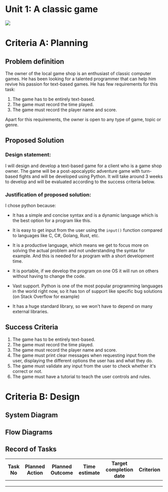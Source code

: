 # Unit 1: A classic game 
![](game.gif)

# Criteria A: Planning

## Problem definition

The owner of the local game shop is an enthusiast of classic computer games. He has been looking for a talented programmer that can help him revive his passion for text-based games. He has few requirements for this task:

1. The game has to be entirely text-based.
2. The game must record the time played.
3. The game must record the player name and score.

Apart for this requirements, the owner is open to any type of game, topic or genre.

## Proposed Solution

### Design statement:
I will design and develop a text-based game for a client who is a game shop owner. The game will be a post-apocalyptic adventure game with turn-based fights and will be developed using Python. It will take around 3 weeks to develop and will be evaluated according to the success criteria below.


### Justification of proposed solution:
I chose python because:
   - It has a simple and concise syntax and is a dynamic language which is the best option for a program like this. 
  
   - It is easy to get input from the user using the ``input()`` function compared to languages like C, C#, Golang, Rust, etc.
   
   - It is a productive language, which means we get to focus more on solving the actual problem and not understanding the syntax for example. And this is needed for a program with a short development time.
   
   - It is portable, if we develop the program on one OS it will run on others without having to change the code.
   
   - Vast support. Python is one of the most popular programming languages in the world right now, so it has ton of support like specific bug solutions (on Stack Overflow for example)
   
   - It has a huge standard library, so we won't have to depend on many external libraries.
 
## Success Criteria
1. The game has to be entirely text-based.
2. The game must record the time played.
3. The game must record the player name and score.
4. The game must print clear messages when requesting input from the user, displaying the different options the user has and what they do. 
5. The game must validate any input from the user to check whether it's correct or not.
6. The game must have a tutorial to teach the user controls and rules.


# Criteria B: Design

## System Diagram

## Flow Diagrams

## Record of Tasks
| Task No | Planned Action | Planned Outcome | Time estimate | Target completion date | Criterion |
|---------|----------------|-----------------|---------------|------------------------|-----------|
|         |                |                 |               |                        |           |
|         |                |                 |               |                        |           |
|         |                |                 |               |                        |           |
